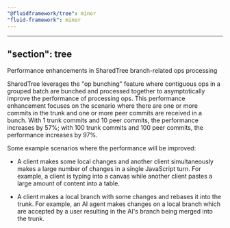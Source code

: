 ```yaml
---
"@fluidframework/tree": minor
"fluid-framework": minor
---
```

---
"section": tree
---

Performance enhancements in SharedTree branch-related ops processing

SharedTree leverages the "op bunching" feature where contiguous ops in a grouped batch are bunched and processed together
to asymptotically improve the performance of processing ops.
This performance enhancement focuses on the scenario where there are one or more commits in the trunk and one or more peer
commits are received in a bunch. With 1 trunk commits and 10 peer commits, the performance increases by 57%; with 100
trunk commits and 100 peer commits, the performance increases by 97%.

Some example scenarios where the performance will be improved:

- A client makes some local changes and another client simultaneously makes a large number of changes in a single JavaScript turn.
For example, a client is typing into a canvas while another client pastes a large amount of content into a table.

- A client makes a local branch with some changes and rebases it into the trunk. For example, an AI agent makes changes
on a local branch which are accepted by a user resulting in the AI's branch being merged into the trunk.

